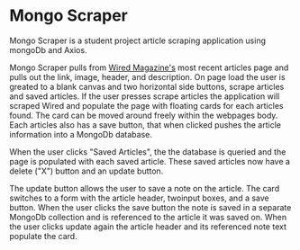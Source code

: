 # Mongo Scraper

Mongo Scraper is a student project article scraping application using mongoDb and Axios.

Mongo Scraper pulls from [Wired Magazine's](https://www.wired.com/) most recent articles page
and pulls out the link, image, header, and description. On page load the user is greated to 
a blank canvas and two horizontal side buttons, scrape articles and saved articles.
If the user presses scrape articles the application will scraped Wired and populate the page
with floating cards for each articles found. The card can be moved around freely within the webpages
body. Each articles also has a save button, that when clicked pushes the article information into a 
MongoDb database.

When the user clicks "Saved Articles", the the database is queried and the page is populated with each
saved article. These saved articles now have a delete ("X") button and an update button.

The update button allows the user to save a note on the article. The card switches to a form with the article
header, twoinput boxes, and a save button. When the user clicks the save button the note is saved in a separate MongoDb 
collection and is referenced to the article it was saved on. When the user clicks update again the article header
and its referenced note text populate the card.

